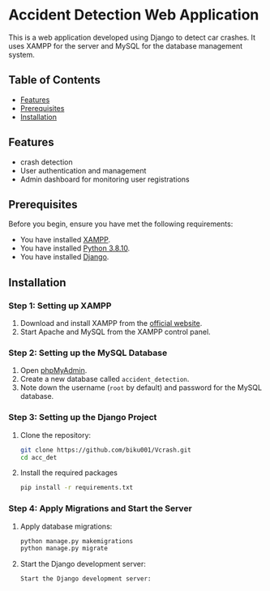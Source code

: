 # Accident Detection Web Application

This is a web application developed using Django to detect car crashes. It uses XAMPP for the server and MySQL for the database management system.

## Table of Contents
- [Features](#features)
- [Prerequisites](#prerequisites)
- [Installation](#installation)

## Features
- crash detection
- User authentication and management
- Admin dashboard for monitoring user registrations

## Prerequisites
Before you begin, ensure you have met the following requirements:
- You have installed [XAMPP](https://www.apachefriends.org/index.html).
- You have installed [Python 3.8.10](https://www.python.org/downloads/).
- You have installed [Django](https://www.djangoproject.com/download/).

## Installation

### Step 1: Setting up XAMPP
1. Download and install XAMPP from the [official website](https://www.apachefriends.org/index.html).
2. Start Apache and MySQL from the XAMPP control panel.

### Step 2: Setting up the MySQL Database
1. Open [phpMyAdmin](http://localhost/phpmyadmin).
2. Create a new database called `accident_detection`.
3. Note down the username (`root` by default) and password for the MySQL database.

### Step 3: Setting up the Django Project
1. Clone the repository:
   ```bash
   git clone https://github.com/biku001/Vcrash.git
   cd acc_det
2. Install the required packages
   ```bash
   pip install -r requirements.txt
### Step 4: Apply Migrations and Start the Server
1. Apply database migrations:
   ```bash
   python manage.py makemigrations
   python manage.py migrate
2. Start the Django development server:
   ```bash
   Start the Django development server:


   
